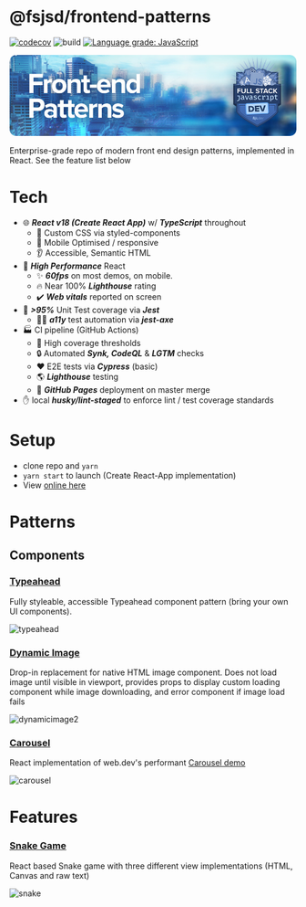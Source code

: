 # @fsjsd/frontend-patterns

[![codecov](https://codecov.io/gh/fsjsd/frontend-patterns/branch/main/graph/badge.svg?token=80RFETMF8Z)](https://codecov.io/gh/fsjsd/frontend-patterns)
![build](https://github.com/fsjsd/frontend-patterns/actions/workflows/coverage.yaml/badge.svg)
[![Language grade: JavaScript](https://img.shields.io/lgtm/grade/javascript/g/fsjsd/frontend-patterns.svg?logo=lgtm&logoWidth=18)](https://lgtm.com/projects/g/fsjsd/frontend-patterns/context:javascript)

![Front-end patterns](https://raw.githubusercontent.com/fsjsd/frontend-patterns/main/.docs/readme-header-fepatterns.jpg)

Enterprise-grade repo of modern front end design patterns, implemented in React. See the feature list below

# Tech

* 🌐 ***React v18 (Create React App)*** w/ ***TypeScript*** throughout
  * 💄 Custom CSS via styled-components
  * 📱 Mobile Optimised / responsive
  * 👂 Accessible, Semantic HTML
* 🚀 ***High Performance*** React
  * ✨ ***60fps*** on most demos, on mobile. 
  * 🔥 Near 100% ***Lighthouse*** rating
  * ✔️ ***Web vitals*** reported on screen
* 💪 ***>95%*** Unit Test coverage via ***Jest***
  * 👩‍🦯 ***a11y*** test automation via ***jest-axe***
* 🏭 CI pipeline (GitHub Actions)
  * 💂 High coverage thresholds
  * 🔒 Automated ***Synk, CodeQL*** & ***LGTM*** checks
  * ❤️ E2E tests via ***Cypress*** (basic)
  * 🌎 ***Lighthouse*** testing
  * 📄 ***GitHub Pages*** deployment on master merge
* ✋ local ***husky/lint-staged*** to enforce lint / test coverage standards

# Setup

- clone repo and `yarn`
- `yarn start` to launch (Create React-App implementation)
- View [online here](https://fsjsd.github.io/frontend-patterns/)

# Patterns

## Components

### [Typeahead](src/features/typeahead/)

Fully styleable, accessible Typeahead component pattern (bring your own UI components).

![typeahead](https://user-images.githubusercontent.com/30638950/163543928-f9e40895-495a-446a-a791-4de5b92350bf.gif)

### [Dynamic Image](src/features/dynamicimage/)

Drop-in replacement for native HTML image component. Does not load image until visible in viewport, provides props to display custom loading component while image downloading, and error component if image load fails

![dynamicimage2](https://user-images.githubusercontent.com/30638950/163666382-82eee954-c14d-4b51-9ded-767d20cbb8b4.gif)

### [Carousel](src/features/carousel/)

React implementation of web.dev's performant [Carousel demo](https://web.dev/patterns/web-vitals-patterns/)

![carousel](https://user-images.githubusercontent.com/30638950/162620275-5eb59fca-fed7-455b-8e83-6f8de411ccdf.gif)

# Features

### [Snake Game](src/features/snakegame/)

React based Snake game with three different view implementations (HTML, Canvas and raw text)

![snake](https://user-images.githubusercontent.com/30638950/162620411-7b697099-0088-468f-a5b5-9f68d756f187.gif)

